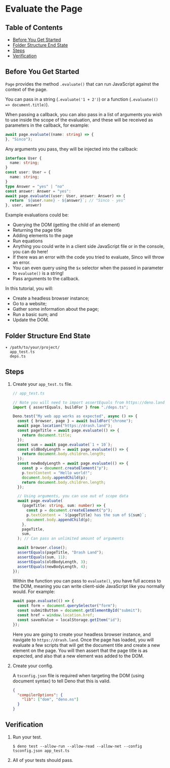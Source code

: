 # Evaluate the Page

## Table of Contents

- [Before You Get Started](#before-you-get-started)
- [Folder Structure End State](#folder-structure-end-state)
- [Steps](#steps)
- [Verification](#verification)

## Before You Get Started

`Page` provides the method `.evaluate()` that can run JavaScript against the
context of the page.

You can pass in a string (`.evaluate('1 + 2')`) or a function
(`.evaluate(() => document.title)`).

When passing a callback, you can also pass in a list of arguments you wish to
use inside the scope of the evaluation, and these will be received as parameters
in the callback, for example:

```ts
await page.evaluate((name: string) => {
}, "Sinco");
```

Any arguments you pass, they will be injected into the callback:

```ts
interface User {
  name: string;
}
const user: User = {
  name: string;
}
type Answer = "yes" | "no"
const answer: Answer = "yes":
await page.evaluate((user: User, answer: Answer) => {
  return `${user.name} - ${answer}`; // "Sinco - yes"
}, user, answer)
```

Example evaluations could be:

- Querying the DOM (getting the child of an element)
- Returning the page title
- Adding elements to the page
- Run equations
- Anything you could write in a client side JavaScript file or in the console,
  you can do here!
- If there was an error with the code you tried to evaluate, Sinco will throw an
  error.
- You can even query using the `$x` selector when the passed in parameter to
  `evaluate()` is a string!
- Pass arguments to the callback.

In this tutorial, you will:

- Create a headless browser instance;
- Go to a website;
- Gather some information about the page;
- Run a basic sum; and
- Update the DOM.

## Folder Structure End State

```text
▾ /path/to/your/project/
  app_test.ts
  deps.ts
```

## Steps

1. Create your `app_test.ts` file.

   ```typescript
   // app_test.ts

   // Note you will need to import assertEquals from https://deno.land/std/testing/asserts.ts
   import { assertEquals, buildFor } from "./deps.ts";

   Deno.test("My web app works as expected", async () => {
     const { browser, page } = await buildFor("chrome");
     await page.location("https://drash.land");
     const pageTitle = await page.evaluate(() => {
       return document.title;
     });
     const sum = await page.evaluate(`1 + 10`);
     const oldBodyLength = await page.evaluate(() => {
       return document.body.children.length;
     });
     const newBodyLength = await page.evaluate(() => {
       const p = document.createElement("p");
       p.textContent = "Hello world!";
       document.body.appendChild(p);
       return document.body.children.length;
     });

     // Using arguments, you can use out of scope data
     await page.evaluate(
       (pageTitle: string, sum: number) => {
         const p = document.createElement("p");
         p.textContent = `${pageTitle} has the sum of ${sum}`;
         document.body.appendChild(p);
       },
       pageTitle,
       sum,
     ); // Can pass an unlimited amount of arguments

     await browser.close();
     assertEquals(pageTitle, "Drash Land");
     assertEquals(sum, 11);
     assertEquals(oldBodyLength, 3);
     assertEquals(newBodyLength, 4);
   });
   ```

   Within the function you can pass to `evaluate()`, you have full access to the
   DOM, meaning you can write client-side JavaScript like you normally would.
   For example:

   ```typescript
   await page.evaluate(() => {
     const form = document.querySelector("form");
     const submitButton = document.getElementById("submit");
     const href = window.location.href;
     const savedValue = localStorage.getItem("id");
   });
   ```

   Here you are going to create your headless browser instance, and navigate to
   `https://drash.land`. Once the page has loaded, you will evaluate a few
   scripts that will get the document title and create a new element on the
   page. You will then assert that the page title is as expected, and also that
   a new element was added to the DOM.

2. Create your config.

   A `tsconfig.json` file is required when targeting the DOM (using document
   syntax) to tell Deno that this is valid.

   ```json
   {
     "compilerOptions": {
       "lib": ["dom", "deno.ns"]
     }
   }
   ```

## Verification

1. Run your test.

   ```shell
   $ deno test --allow-run --allow-read --allow-net --config tsconfig.json app_test.ts
   ```

2. All of your tests should pass.
